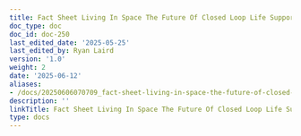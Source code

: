 ```yaml
---
title: Fact Sheet Living In Space The Future Of Closed Loop Life Support Systems
doc_type: doc
doc_id: doc-250
last_edited_date: '2025-05-25'
last_edited_by: Ryan Laird
version: '1.0'
weight: 2
date: '2025-06-12'
aliases:
- /docs/20250606070709_fact-sheet-living-in-space-the-future-of-closed-loop-life-support-systems_1_1/
description: ''
linkTitle: Fact Sheet Living In Space The Future Of Closed Loop Life Support Systems
type: docs
---
```


